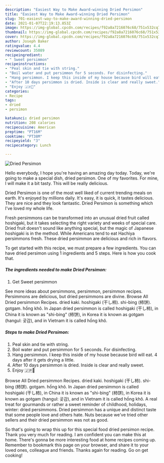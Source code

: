 ```yaml
---
description: "Easiest Way to Make Award-winning Dried Persimon"
title: "Easiest Way to Make Award-winning Dried Persimon"
slug: 701-easiest-way-to-make-award-winning-dried-persimon
date: 2021-01-07T22:19:13.853Z
image: https://img-global.cpcdn.com/recipes/f92a8a7216076c68/751x532cq70/dried-persimon-recipe-main-photo.jpg
thumbnail: https://img-global.cpcdn.com/recipes/f92a8a7216076c68/751x532cq70/dried-persimon-recipe-main-photo.jpg
cover: https://img-global.cpcdn.com/recipes/f92a8a7216076c68/751x532cq70/dried-persimon-recipe-main-photo.jpg
author: Joseph Baker
ratingvalue: 4.4
reviewcount: 35089
recipeingredient:
- " Sweet persimmon"
recipeinstructions:
- "Peal skin and tie with string."
- "Boil water and put persimmon for 5 seconds. For disinfecting."
- "Hang persimmon. I keep this inside of my house because bird will eat. 4 days after it gets drying a little."
- "After 10 days persimmon is dried. Inside is clear and really sweet."
- "Enjoy 🇯🇵🥰"
categories:
- Recipe
tags:
- dried
- persimon

katakunci: dried persimon 
nutrition: 208 calories
recipecuisine: American
preptime: "PT16M"
cooktime: "PT38M"
recipeyield: "3"
recipecategory: Lunch

---
```



![Dried Persimon](https://img-global.cpcdn.com/recipes/f92a8a7216076c68/751x532cq70/dried-persimon-recipe-main-photo.jpg)

Hello everybody, I hope you're having an amazing day today. Today, we're going to make a special dish, dried persimon. One of my favorites. For mine, I will make it a bit tasty. This will be really delicious.

Dried Persimon is one of the most well liked of current trending meals on earth. It's enjoyed by millions daily. It's easy, it is quick, it tastes delicious. They are nice and they look fantastic. Dried Persimon is something which I've loved my whole life.

Fresh persimmons can be transformed into an unusual dried fruit called hoshigaki, but it takes selecting the right variety and weeks of special care. Dried fruit doesn&#39;t sound like anything special, but the magic of Japanese hoshigaki is in the method. While Americans tend to eat Hachiya persimmons fresh. These dried persimmon are delicious and rich in flavors.


To get started with this recipe, we must prepare a few ingredients. You can have dried persimon using 1 ingredients and 5 steps. Here is how you cook that.

<!--inarticleads1-->

##### The ingredients needed to make Dried Persimon:

1. Get  Sweet persimmon


See more ideas about persimmons, persimmon, persimmon recipes. Persimmons are delicious, but dried persimmons are divine. Browse All Dried persimmon Recipes. dried kaki. hoshigaki (干し柿). shi-bing (柿饼). gotgam. hồng khô. In Japan dried persimmon is called hoshigaki (干し柿), in China it is known as &#34;shi-bing&#34; (柿饼), in Korea it is known as gotgam (hangul: 곶감), and in Vietnam it is called hồng khô. 

<!--inarticleads2-->

##### Steps to make Dried Persimon:

1. Peal skin and tie with string.
1. Boil water and put persimmon for 5 seconds. For disinfecting.
1. Hang persimmon. I keep this inside of my house because bird will eat. 4 days after it gets drying a little.
1. After 10 days persimmon is dried. Inside is clear and really sweet.
1. Enjoy 🇯🇵🥰


Browse All Dried persimmon Recipes. dried kaki. hoshigaki (干し柿). shi-bing (柿饼). gotgam. hồng khô. In Japan dried persimmon is called hoshigaki (干し柿), in China it is known as &#34;shi-bing&#34; (柿饼), in Korea it is known as gotgam (hangul: 곶감), and in Vietnam it is called hồng khô. A real treat for gourmands or rather a sweet reminder of childhood, holidays, winter: dried persimmons. Dried persimmon has a unique and distinct taste that some people love and others hate. Nuts because we&#39;ve tried other sellers and their dried persimmon was not as good. 

So that's going to wrap this up for this special food dried persimon recipe. Thank you very much for reading. I am confident you can make this at home. There's gonna be more interesting food at home recipes coming up. Remember to bookmark this page on your browser, and share it to your loved ones, colleague and friends. Thanks again for reading. Go on get cooking!
